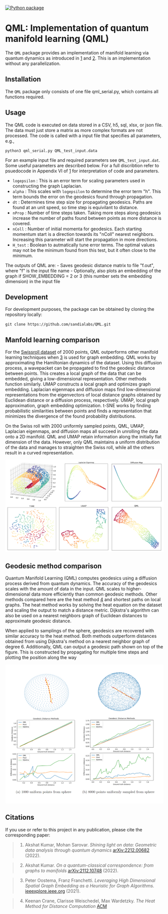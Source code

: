 [![Python package](https://github.com/sandialabs/sbovqaopt/actions/workflows/python-package.yml/badge.svg)](https://github.com/sandialabs/sbovqaopt/actions/workflows/python-package.yml)

# QML: Implementation of quantum manifold learning (QML)

The `QML` package provides an implementation of manifold learning via quantum dynamics as introduced in [1](#slod) and [2](#qcc). This is an implementation without any parallelization.

## Installation

The `QML` package only consists of one file qml_serial.py, which contains all functions required.

## Usage

The QML code is executed on data stored in a CSV, h5, sql, xlsx, or json file. The data must just store a matrix as more complex formats are not processed.
The code is called with a input file that specifies all parameters, e.g.,

```
python3 qml_serial.py QML_test_input.data
```

For an example input file and required parameters see `QML_test_input.dat`. Some useful parameters are described below. For a full discribtion refer to psuedocode in Appendix VI of [1](#qcc) for interpretation of code and parameters.

* `logepsilon` : This is an error term for scaling parameters used in constructing the graph Laplacian.
* `alpha` : This scales with `logepsilon` to determine the error term "h". This term bounds the error on the geodesics found through propagation.
* `dt` : Determines time step size for propagating geodesics. Paths are found at an unit speed, so time step is equivilant to distance.
* `nProp` : Number of time steps taken. Taking more steps along geodesics increase the number of paths found between points as more distance is covered.
* `nColl` : Number of initial momenta for geodesics. Each starting momentum start is a direction towards its "nColl" nearest neighbors. Increasing this parameter will start the propagation in more directions.
* `H_test` : Boolean to autmatically tune error terms. The optimal values may not be the minimum found from this test, but it often close to the minimum.

The outputs of QML are:
    - Saves geodesic distance matrix to file "f.out", where "f" is the input file name
    - Optionally, also plots an embedding of the graph if SHOW_EMBEDDING = 2 or 3 (this number sets the embedding dimension) in the input file

## Development

For development purposes, the package can be obtained by cloning the repository locally:

```
git clone https://github.com/sandialabs/QML.git
```

## Manfold learning comparison
For the [Swissroll dataset](https://scikit-learn.org/stable/modules/generated/sklearn.datasets.make_swiss_roll.html) of 2000 points, QML outperforms other manifold learning techniques when [3](#oostema) is used for graph embedding. QML works by approximating the Hamiltonian dynamics of the dataset. Using this diffusion process, a wavepacket can be propagated to find the geodesic distance between points. This creates a local graph of the data that can be embedded, giving a low-dimensional representation. Other methods function similarly. UMAP constructs a local graph and optimizes graph embedding. Laplacian eigenmaps and diffusion maps find low-dimensional representations from the eigenvectors of local distance graphs obtained by Euclidean distance or a diffusion process, respectively.
UMAP, local graph approximation, graph embedding optimization. t-SNE works by finding probabilistic similarities between points and finds a representation that minimizes the divergence of the found probability distributions.  
<!---
For the [swissroll data set](https://scikit-learn.org/stable/modules/generated/sklearn.datasets.make_swiss_roll.html) of 2000 points QML out performs other manifold learning techniques when [2](#citations) is used for graph embedding. QML works by approximating the Halmintonian dynamics of the dataset. Using this diffusion process a wavepacket can be propagated to find the geodesic distance between points. This creates a local graph of the data that can be embedded giving a low dimensional representation. Other methods function similarly. UMAP constructs a local graph and optimizes a graph embedding. Laplacian eigenmaps and diffusion maps find low dimensional representations from the eigenvectors of local distance graphs obtained by euclidean distance or a diffusion process respectivly.
UMAP, local graph approximation, graph embedding optimization. T-SNE works by finding probablistic similaries between points and finds a representation that minimized the divergence of the found probability distributions.  -->

<!--- On the swiss roll of 2000 uniformly sampled points QML, UMAP, Laplacian eigenmaps, and diffusion maps all manage to unroll the data onto a 2D manifold. QML and UMAP retain information along the dimension of initally flat dimension of the data. While only QML mantains a uniform distirbution of the data and manages to straighten swiss roll, while all others are curved.-->
On the Swiss roll with 2000 uniformly sampled points, QML, UMAP, Laplacian eigenmaps, and diffusion maps all succeed in unrolling the data onto a 2D manifold. QML and UMAP retain information along the initially flat dimension of the data. However, only QML maintains a uniform distribution of the data and manages to straighten the Swiss roll, while all the others result in a curved representation.


<p align="center">
    <img src="images/MLcompareFull.PNG" alt="drawing" style="width:600px;"/>
</p>

## Geodesic method comparison

<!--- Quantum Manifold Learning (QML) computes geodesics using a diffusion process derived from quantum dynamics. The accuracy of the geodesics scales with the amount of data in the input. QML scales to higher-dimensional data more efficiently than common geodesic methods. Others methods compared agianst here are the heat method [4](#citations) and shortest paths on local graphs. The heat method works by solving the heat equation on the data set and scaling the output to match a distance metric. Djikstra's algorithm can also be used on a neirest neighbors graph of euclidean distances to approximate geodesic distance. -->

<!-- When applied to samplings of the sphere, geodesics are recovered with similar accuracy to the heat method. Both methods outperform distances obtained from using Dijkstra's method on a nearest neighbor graph of degree 6. Additionally QML can output a geodesic path show on the top of the figure. This is constructed from propagating for multiple time steps and plotting the position along the way. -->

Quantum Manifold Learning (QML) computes geodesics using a diffusion process derived from quantum dynamics. The accuracy of the geodesics scales with the amount of data in the input. QML scales to higher-dimensional data more efficiently than common geodesic methods. Other methods compared here are the heat method [4](#crane-heat) and shortest paths on local graphs. The heat method works by solving the heat equation on the dataset and scaling the output to match a distance metric. Dijkstra's algorithm can also be used on a nearest neighbors graph of Euclidean distances to approximate geodesic distance.

When applied to samplings of the sphere, geodesics are recovered with similar accuracy to the heat method. Both methods outperform distances obtained from using Dijkstra's method on a nearest neighbor graph of degree 6. Additionally, QML can output a geodesic path shown on top of the figure. This is constructed by propagating for multiple time steps and plotting the position along the way

<p align="center">
    <img src="images/geoCompareFull.PNG" alt="drawing" style="width:600px;"/>
</p>

## Citations

If you use or refer to this project in any publication, please cite the corresponding paper:

> 1. <a id="slod"></a> Akshat Kumar, Mohan Sarovar. _Shining light on data: Geometric data analysis through quantum dynamics_ [arXiv:2212.00682](https://arxiv.org/abs/2212.00682) (2022).

> 2. <a id="qcc"></a> Akshat Kumar. *On a quantum-classical correspondence: from graphs to manifolds* [arXiv:2112.10748](https://arxiv.org/abs/2112.10748) (2022).

> 3. <a id="oostema"></a> Peter Oostema, Franz Franchetti. _Leveraging High Dimensional Spatial Graph Embedding as a Heuristic for Graph Algorithms._ [ieeexplore.ieee.org](https://spiral.ece.cmu.edu/pub-spiral/pubfile/PDCO2021_338.pdf) (2021).

> 4. <a id="crane-heat"></a> Keenan Crane, Clarisse Weischedel, Max Wardetzky. _The Heat Method for Distance Computation_ [ACM](https://www.cs.cmu.edu/~kmcrane/Projects/HeatMethod/paperCACM.pdf)